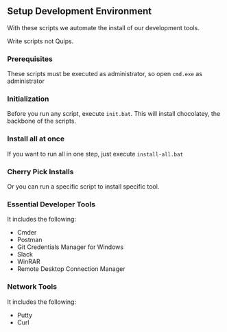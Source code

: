 ## Setup Development Environment

With these scripts we automate the install of our development tools.

Write scripts not Quips.

### Prerequisites

These scripts must be executed as administrator, so open `cmd.exe` as administrator

### Initialization

Before you run any script, execute `init.bat`. This will install chocolatey, the backbone of the scripts.

### Install all at once

If you want to run all in one step, just execute `install-all.bat`

### Cherry Pick Installs

Or you can run a specific script to install specific tool.

### Essential Developer Tools

It includes the following:

* Cmder
* Postman
* Git Credentials Manager for Windows
* Slack
* WinRAR
* Remote Desktop Connection Manager

### Network Tools

It includes the following:

* Putty
* Curl


